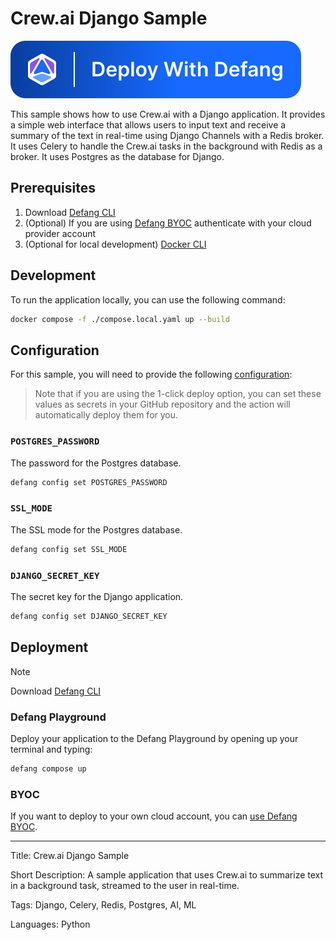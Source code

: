 # Crew.ai Django Sample

[![1-click-deploy](https://raw.githubusercontent.com/DefangLabs/defang-assets/main/Logos/Buttons/SVG/deploy-with-defang.svg)](https://portal.defang.dev/redirect?url=https%3A%2F%2Fgithub.com%2Fnew%3Ftemplate_name%3Dsample-crew-django-redis-postgres-template%26template_owner%3DDefangSamples)

This sample shows how to use Crew.ai with a Django application. It provides a simple web interface that allows users to input text and receive a summary of the text in real-time using Django Channels with a Redis broker. It uses Celery to handle the Crew.ai tasks in the background with Redis as a broker. It uses Postgres as the database for Django.

## Prerequisites

1. Download [Defang CLI](https://github.com/DefangLabs/defang)
2. (Optional) If you are using [Defang BYOC](https://docs.defang.io/docs/concepts/defang-byoc) authenticate with your cloud provider account
3. (Optional for local development) [Docker CLI](https://docs.docker.com/engine/install/)

## Development

To run the application locally, you can use the following command:

```bash
docker compose -f ./compose.local.yaml up --build
```

## Configuration

For this sample, you will need to provide the following [configuration](https://docs.defang.io/docs/concepts/configuration): 

> Note that if you are using the 1-click deploy option, you can set these values as secrets in your GitHub repository and the action will automatically deploy them for you.

### `POSTGRES_PASSWORD`     
The password for the Postgres database.
```bash
defang config set POSTGRES_PASSWORD
```

### `SSL_MODE`

The SSL mode for the Postgres database.
```bash
defang config set SSL_MODE
```

### `DJANGO_SECRET_KEY`

The secret key for the Django application.
```bash
defang config set DJANGO_SECRET_KEY
```

## Deployment

> [!NOTE]
> Download [Defang CLI](https://github.com/DefangLabs/defang)

### Defang Playground

Deploy your application to the Defang Playground by opening up your terminal and typing:
```bash
defang compose up
```

### BYOC

If you want to deploy to your own cloud account, you can [use Defang BYOC](https://docs.defang.io/docs/tutorials/deploy-to-your-cloud).

---

Title: Crew.ai Django Sample

Short Description: A sample application that uses Crew.ai to summarize text in a background task, streamed to the user in real-time.

Tags: Django, Celery, Redis, Postgres, AI, ML

Languages: Python
